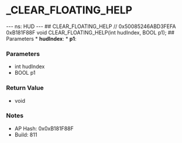 # _CLEAR_FLOATING_HELP

--- ns: HUD --- ## CLEAR_FLOATING_HELP  // 0x50085246ABD3FEFA 0xB181F88F void CLEAR_FLOATING_HELP(int hudIndex, BOOL p1);  ## Parameters * **hudIndex**: * **p1**:

### Parameters
* int hudIndex
* BOOL p1

### Return Value
* void

### Notes
* AP Hash: 0x0xB181F88F
* Build: 811

